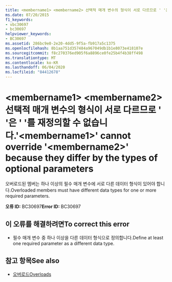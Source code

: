 ```yaml
---
title: <membername1> <membername2> 선택적 매개 변수의 형식이 서로 다르므로 ' '은 ' '를 재정의할 수 없습니다.
ms.date: 07/20/2015
f1_keywords:
- vbc30697
- bc30697
helpviewer_keywords:
- BC30697
ms.assetid: 286bc9e0-2e20-4dd5-9f5a-fb917a5c1375
ms.openlocfilehash: 8b1aa751d357484a967049db1b1e8073e418107e
ms.sourcegitcommit: f8c270376ed905f6a8896ce0fe25b4f4b38ff498
ms.translationtype: MT
ms.contentlocale: ko-KR
ms.lasthandoff: 06/04/2020
ms.locfileid: "84412678"
---
```

# <a name="membername1-cannot-override-membername2-because-they-differ-by-the-types-of-optional-parameters"></a><span data-ttu-id="7839f-102">\<membername1> \<membername2> 선택적 매개 변수의 형식이 서로 다르므로 ' '은 ' '를 재정의할 수 없습니다.</span><span class="sxs-lookup"><span data-stu-id="7839f-102">'\<membername1>' cannot override '\<membername2>' because they differ by the types of optional parameters</span></span>
<span data-ttu-id="7839f-103">오버로드된 멤버는 하나 이상의 필수 매개 변수에 서로 다른 데이터 형식이 있어야 합니다.</span><span class="sxs-lookup"><span data-stu-id="7839f-103">Overloaded members must have different data types for one or more required parameters.</span></span>  
  
 <span data-ttu-id="7839f-104">**오류 ID:** BC30697</span><span class="sxs-lookup"><span data-stu-id="7839f-104">**Error ID:** BC30697</span></span>  
  
## <a name="to-correct-this-error"></a><span data-ttu-id="7839f-105">이 오류를 해결하려면</span><span class="sxs-lookup"><span data-stu-id="7839f-105">To correct this error</span></span>  
  
- <span data-ttu-id="7839f-106">필수 매개 변수 중 하나 이상을 다른 데이터 형식으로 정의합니다.</span><span class="sxs-lookup"><span data-stu-id="7839f-106">Define at least one required parameter as a different data type.</span></span>  
  
## <a name="see-also"></a><span data-ttu-id="7839f-107">참고 항목</span><span class="sxs-lookup"><span data-stu-id="7839f-107">See also</span></span>

- [<span data-ttu-id="7839f-108">오버로드</span><span class="sxs-lookup"><span data-stu-id="7839f-108">Overloads</span></span>](../language-reference/modifiers/overloads.md)
